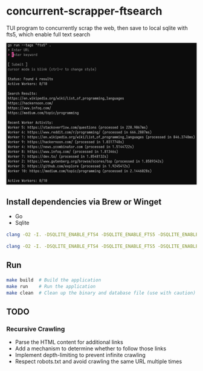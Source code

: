 # concurrent-scrapper-ftsearch

TUI program to concurrently scrap the web, then save to local sqlite with fts5, which enable full text search

![Demo UI](./assets/demo.png)

## Install dependencies via Brew or Winget

- Go
- Sqlite

```bash
clang -O2 -I. -DSQLITE_ENABLE_FTS4 -DSQLITE_ENABLE_FTS5 -DSQLITE_ENABLE_JSON1 -DSQLITE_ENABLE_RTREE -DSQLITE_ENABLE_COLUMN_METADATA -DSQLITE_ENABLE_EXPLAIN_COMMENTS -DSQLITE_ENABLE_DBSTAT_VTAB -DSQLITE_ENABLE_MATH_FUNCTIONS *.c -o sqlite3.exe
```

```bash
clang -O2 -I. -DSQLITE_ENABLE_FTS4 -DSQLITE_ENABLE_FTS5 -DSQLITE_ENABLE_JSON1 -DSQLITE_ENABLE_RTREE -DSQLITE_ENABLE_COLUMN_METADATA -DSQLITE_ENABLE_EXPLAIN_COMMENTS -DSQLITE_ENABLE_DBSTAT_VTAB -DSQLITE_ENABLE_MATH_FUNCTIONS *.c -shared -o sqlite3.dll
```

## Run

```bash
make build  # Build the application
make run    # Run the application
make clean  # Clean up the binary and database file (use with caution)
```

## TODO

### Recursive Crawling

- Parse the HTML content for additional links
- Add a mechanism to determine whether to follow those links
- Implement depth-limiting to prevent infinite crawling
- Respect robots.txt and avoid crawling the same URL multiple times
